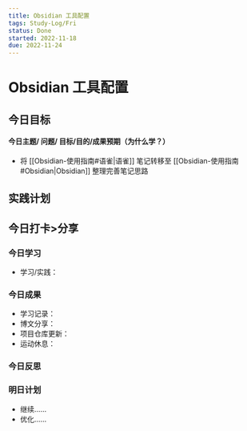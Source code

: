 ```yaml
---
title: Obsidian 工具配置
tags: Study-Log/Fri
status: Done
started: 2022-11-18
due: 2022-11-24
---
```

# Obsidian 工具配置
## 今日目标
#### 今日主题/ 问题/ 目标/目的/成果预期（**为什么学**？）
- 将 [[Obsidian-使用指南#语雀|语雀]] 笔记转移至 [[Obsidian-使用指南#Obsidian|Obsidian]] 整理完善笔记思路
## 实践计划
## 今日打卡>分享
### 今日学习
- 学习/实践：
### 今日成果
- 学习记录：
- 博文分享：
- 项目仓库更新：
- 运动休息：
### 今日反思
### 明日计划
- 继续……
- 优化……
